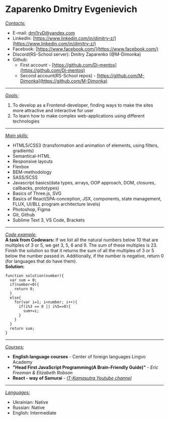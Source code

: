 # Zaparenko Dmitry Evgenievich
<ins>_Contacts:_</ins>
* E-mail: dmi1ryD@yandex.com
* LinkedIn: [https://www.linkedin.com/in/dimitry-z/](https://www.linkedin.com/in/dimitry-z/)
* Facebook: [https://www.facebook.com/](https://www.facebook.com/)
* Discord(RS-School server): Dmitry Zaparenko (@M-Dimonka)
* Github:
	* First account - [https://github.com/Di-mentos](https://github.com/Di-mentos)  
	* Second account(RS-School repos) - [https://github.com/M-Dimonka](https://github.com/M-Dimonka)

---

<ins>_Goals:_</ins>  
 1. To develop as a Frontend-developer, finding ways to make the sites more attractive and interactive for user  
 2. To learn how to make complex web-applications using different technologies
 
 ---

<ins>_Main skills:_</ins>
 * HTML5/CSS3 (transformation and animation of elements, using filters, gradients)
 * Semantical-HTML
 * Responsive layouts
 * Flexbox
 * BEM-methodology
 * SASS/SCSS
 * Javascript basics(data types, arrays, OOP approach, DOM, closures, callbacks, prototypes)
 * Basics of Three.js, SVG
 * Basics of React(SPA-conception, JSX, components, state management, FLUX, UI/BLL program architecture levels)
 * Photoshop, Figma
 * Git, Github
 * Sublime Text 3, VS Code, Brackets
 
 ---
 
 <ins>_Code example:_</ins>  
**A task from Codewars:** If we list all the natural numbers below 10 that are multiples of 3 or 5, we get 3, 5, 6 and 9. The sum of these multiples is 23.  
Finish the solution so that it returns the sum of all the multiples of 3 or 5 below the number passed in. Additionally, if the number is negative, return 0 (for languages that do have them).  
**Solution:**
```
function solution(number){
  var sum = 0;
  if(number<0){
    return 0;
  }
  else{
    for(var i=1; i<number; i++){
      if(i%3 == 0 || i%5==0){
        sum+=i;
      }
    }
  }
  return sum;
}
```

---

<ins>_Courses:_</ins>
* **English language courses** - Center of foreign languages Lingvo Academy
* **"Head First JavaScript Programming(A Brain-Friendly Guide)"** - _Eric Freeman & Elizabeth Robson_
* **React - way of Samurai** - _[IT-Kamasutra Youtube channel](https://www.youtube.com/watch?v=gb7gMluAeao&list=PLcvhF2Wqh7DNVy1OCUpG3i5lyxyBWhGZ8&index=1)_
  
---

<ins>_Languages:_</ins>  
* Ukrainian: Native
* Russian: Native
* English: Intermediate
